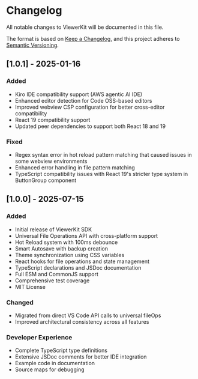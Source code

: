 # Changelog

All notable changes to ViewerKit will be documented in this file.

The format is based on [Keep a Changelog](https://keepachangelog.com/en/1.0.0/),
and this project adheres to [Semantic Versioning](https://semver.org/spec/v2.0.0.html).

## [1.0.1] - 2025-01-16

### Added
- Kiro IDE compatibility support (AWS agentic AI IDE)
- Enhanced editor detection for Code OSS-based editors
- Improved webview CSP configuration for better cross-editor compatibility
- React 19 compatibility support
- Updated peer dependencies to support both React 18 and 19

### Fixed
- Regex syntax error in hot reload pattern matching that caused issues in some webview environments
- Enhanced error handling in file pattern matching
- TypeScript compatibility issues with React 19's stricter type system in ButtonGroup component


## [1.0.0] - 2025-07-15

### Added
- Initial release of ViewerKit SDK
- Universal File Operations API with cross-platform support
- Hot Reload system with 100ms debounce
- Smart Autosave with backup creation
- Theme synchronization using CSS variables
- React hooks for file operations and state management
- TypeScript declarations and JSDoc documentation
- Full ESM and CommonJS support
- Comprehensive test coverage
- MIT License

### Changed
- Migrated from direct VS Code API calls to universal fileOps
- Improved architectural consistency across all features

### Developer Experience
- Complete TypeScript type definitions
- Extensive JSDoc comments for better IDE integration
- Example code in documentation
- Source maps for debugging 